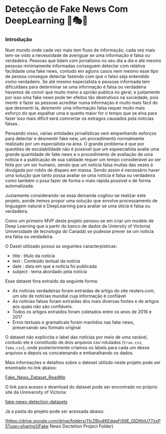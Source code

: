 # Detecção de Fake News Com DeepLearning 📰🎭🧠



### Introdução

Num mundo onde cada vez mais tem fluxo de informação, cada vez mais tem-se visto a necessidade de averiguar se uma informação é falsa ou verdadeira.  Pessoas que lidam com jornalismo no seu dia a dia e até mesmo pessoas minimamente informadas conseguem detectar com relativa facilidade uma fake news, contudo em agluns casos nem mesmo esse tipo de pessoa consegue detectar fazendo com que o falso seja entendido como verdadeiro. Se até mesmo especialista e pessoas informada tem dificuldaes para determinar se uma informação é falsa ou verdadeira havemos de convir que muito meno a opnião publica no geral, e justamente por isso uma fake news pode ter efeitos tão destrutivos na sociedade, pois mentir e fazer as pessoas acreditar numa informação é muito mais fácil do que desmenti-la, desmentir uma informação falsa requer muito mais esforço do que  espalhar uma e quanto maior for o tempo que  se elva para fazer isso mais difícil será comcertar os estragos causados pela noticias falsas..

Pensando nisso, várias entidades jornalísticas vem empenhando esforços para detectar e desmentir fake new, um procedimento normalmente realizado por um especialista na área. O grande problema é que por questões de escalabilidade não é possivel que um espeecialista avalie uma grande quantidade de fake news e o procedimento de avaliação  de uma notícia e a publicação de sua validade requer um tempo considerável ao ser feita por um ser humano, sendo que um noticia falsa muitas das vezes é divulgada por robôs de disparo em massa. Sendo assim é necessário haver uma solução que tanto possa avaliar se uma notícia é falsa ou verdadeira como também o pssa fazer de forma o mais rápida possivel e de forma automatizada.

Justamente considerando-se essa demanda cogitou-se realizar este projeto, aonde iremos propor uma solução que envolve processamento de linguagem natural e DeepLearning para avaliar se uma otícia é falsa ou verdadeira.

Como um primeiro MVP deste projeto pensou-se  em criar um modelo de Deep Learning que a partir do banco de dados da Uniersity of Victoria( Universidade de tecnologia do Canadá)  se pudesse prever se um noticia era falsa ou verdadeira.

O Daset utilizado possui as seguintes caracterpisticas:

- title : título da notícia
- text : Conteúdo textual da notícia
- date : data em que a notícia foi publicada
- subject : tema abordado pela notícia

Esse dataset fora extraído da seguinte forma:

 - As notícias verdadeiras foram extraidas de artigo do site reuters.com, um site de notícias mundial cuja informação é confiável 
 - As notícias falsas foram extraídas dos mais diversas fontes e de artigos aos quais não são confiáveis.
 - Todos os artigos extraídos foram coletados entre os anos de 2016 e 2017
 - Erros textuais e gramaticais foram mantidos nas fake news, preservando seu formato original

O dataset não explíccita o label das notícias por meio de uma varável, contudo ele é constituido de dois  arquivos csv rotulados (`true.csv`, `fake.csv`), onde posteriormente criamos os labels para cada um desse arquivos e  depois os concatenando e embaralhando os dados.

Mais informações e detalhes sobre o dateset utilizdo neste projeto pode ser enontrado no link abaixo:

[Fake_News_Dataset_ReadMe](https://onlineacademiccommunity.uvic.ca/isot/wp-content/uploads/sites/7295/2023/02/ISOT_Fake_News_Dataset_ReadMe.pdf)

 O link para acesso e download do dataset pode ser encontrado no próprio site da Unniversity of Victoria:

[fake-news-detection-datasets](https://onlineacademiccommunity.uvic.ca/isot/2022/11/27/fake-news-detection-datasets/)


Já a pasta do projeto pode ser acessada abaixo:

[https://drive.google.com/drive/folders/11cZBjo4KEdqeFi59E_GlDIthiU77zxP5?usp=sharing](Fake News Dectetion Project Folder)


